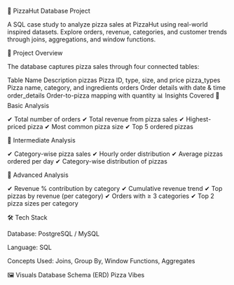 🍕 PizzaHut Database Project

A SQL case study to analyze pizza sales at PizzaHut using real-world inspired datasets. Explore orders, revenue, categories, and customer trends through joins, aggregations, and window functions.

📑 Project Overview

The database captures pizza sales through four connected tables:

Table Name	Description
pizzas	Pizza ID, type, size, and price
pizza_types	Pizza name, category, and ingredients
orders	Order details with date & time
order_details	Order-to-pizza mapping with quantity
📊 Insights Covered
🔹 Basic Analysis

✔ Total number of orders
✔ Total revenue from pizza sales
✔ Highest-priced pizza
✔ Most common pizza size
✔ Top 5 ordered pizzas

🔹 Intermediate Analysis

✔ Category-wise pizza sales
✔ Hourly order distribution
✔ Average pizzas ordered per day
✔ Category-wise distribution of pizzas

🔹 Advanced Analysis

✔ Revenue % contribution by category
✔ Cumulative revenue trend
✔ Top pizzas by revenue (per category)
✔ Orders with ≥ 3 categories
✔ Top 2 pizza sizes per category

🛠️ Tech Stack

Database: PostgreSQL / MySQL

Language: SQL

Concepts Used: Joins, Group By, Window Functions, Aggregates

🖼️ Visuals
Database Schema (ERD)
Pizza Vibes
